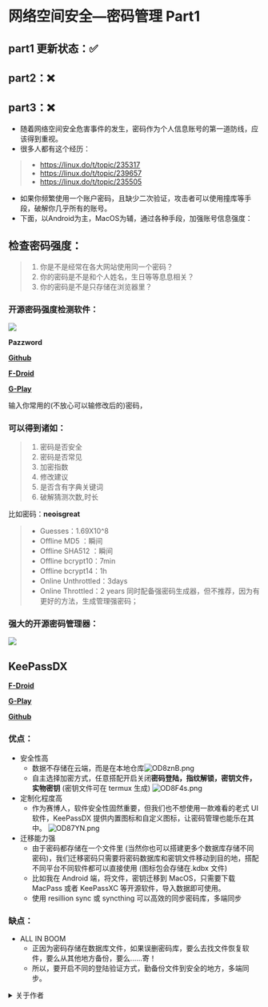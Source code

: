 # 网络空间安全—密码管理 Part1

## part1 更新状态：✅

## part2：❌

## part3：❌
* 随着网络空间安全危害事件的发生，密码作为个人信息账号的第一道防线，应该得到重视。
* 很多人都有这个经历：
 > * https://linux.do/t/topic/235317
 > * https://linux.do/t/topic/239657
 > * https://linux.do/t/topic/235505
* 如果你频繁使用一个账户密码，且缺少二次验证，攻击者可以使用撞库等手段，破解你几乎所有的账号。
* 下面，以Android为主，MacOS为辅，通过各种手段，加强账号信息强度：

## 检查密码强度：
> 1. 你是不是经常在各大网站使用同一个密码？
> 2. 你的密码是不是和个人姓名，生日等等息息相关？
> 3. 你的密码是不是只存储在浏览器里？
### 开源密码强度检测软件：

![](https://f-droid.org/repo/com.cyb3rko.pazzword/en-US/icon_4TlGVCx28WCvT9UWJJd3LIJnGxbG0XnQgrMEhJKROYc=.png)

**Pazzword**

[**Github**](https://github.com/cyb3rko/pazzword)

[**F-Droid**](https://f-droid.org/zh_Hant/packages/com.cyb3rko.pazzword/index.html)

[**G-Play**](https://play.google.com/store/apps/details?id=com.cyb3rko.pazzword&hl=zh)

输入你常用的(不放心可以输修改后的)密码，
### **可以得到诸如**：
> 1.  密码是否安全
> 2. 密码是否常见
> 3. 加密指数
> 4. 修改建议
> 5. 是否含有字典关键词
> 6. 破解猜测次数,时长

比如密码：**neoisgreat**
  > * Guesses：1.69X10^8
  > * Offline MD5 ：瞬间
  > * Offline SHA512 ：瞬间
  > * Offline bcrypt10：7min
  > * Offline bcrypt14：1h
  > * Online Unthrottled：3days
  > * Online Throttled：2 years
同时配备强密码生成器，但不推荐，因为有更好的方法，生成管理强密码；

### 强大的开源密码管理器：

![](https://www.keepassdx.com/assets/img/keepassdx.svg)

## KeePassDX

[**F-Droid**](https://f-droid.org/packages/com.kunzisoft.keepass.libre/)

[**G-Play**](https://play.google.com/store/apps/details?id=com.kunzisoft.keepass.free)

[**Github**](https://github.com/Kunzisoft/KeePassDX/releases)

### 优点：

- 安全性高
  - 数据不存储在云端，而是在本地仓库![OD8znB.png](https://ooo.0x0.ooo/2024/10/26/OD8znB.png)
  - 自主选择加密方式，任意搭配开启关闭**密码登陆，指纹解锁，密钥文件，实物密钥**
    (密钥文件可在 termux 生成)
    ![OD8F4s.png](https://ooo.0x0.ooo/2024/10/26/OD8F4s.png)
- 定制化程度高
  - 作为赛博人，软件安全性固然重要，但我们也不想使用一款难看的老式 UI 软件，KeePassDX 提供内置图标和自定义图标，让密码管理也能乐在其中。
    ![OD87YN.png](https://ooo.0x0.ooo/2024/10/26/OD87YN.png)
- 迁移能力强
  - 由于密码都存储在一个文件里 (当然你也可以搭建更多个数据库存储不同密码)，我们迁移密码只需要将密码数据库和密钥文件移动到目的地，搭配不同平台不同软件都可以直接使用 (图标包会存储在.kdbx 文件)
  - 比如我在 Android 端，将文件，密钥迁移到 MacOS，只需要下载 MacPass 或者 KeePassXC 等开源软件，导入数据即可使用。
  - 使用 resillion sync 或 syncthing 可以高效的同步密码库，多端同步

### 缺点：
* ALL IN BOOM
  * 正因为密码存储在数据库文件，如果误删密码库，要么去找文件恢复软件，要么从其他地方备份，要么......寄！
  * 所以，要开启不同的登陆验证方式，勤备份文件到安全的地方，多端同步。

<details>
<summary>关于作者</summary>

> 文章地址：  

Linuxdo

https://linux.do/t/topic/242686

Acwiki

https://github.com/KipJayChou/AcWiKi/blob/main/03-tools/cyber%20security/password_manage1.md

> 作者：  

user695(linux.do)  

https://linux.do/u/user695/summary  

KipJaychou(Github)

https://github.com/KipJayChou

> 向我申请Linuxdo邀请码：  

jay20070220@gmail.com

</details>
